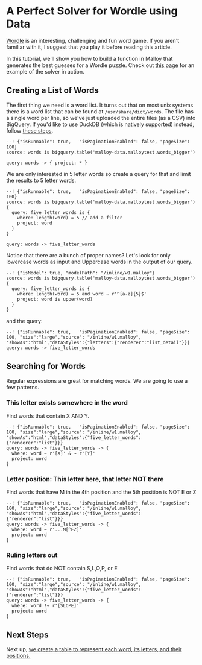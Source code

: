 # A Perfect Solver for Wordle using Data

[Wordle](https://www.nytimes.com/games/wordle/index.html) is an interesting, challenging and fun word game.  If you aren't familiar with it, I suggest that you play it before reading this article.

In this tutorial, we'll show you how to build a function in Malloy that generates the best guesses for a Wordle puzzle. Check out [this page](./wordle214.md) for an example of the solver in action.

## Creating a List of Words
The first thing we need is a word list.  It turns out that on most unix systems there is a word list that can be
found at `/usr/share/dict/words`.  The file has a single word per line, so we've just uploaded the entire files (as a CSV)
into BigQuery. If you'd like to use DuckDB (which is natively supported) instead, follow [these steps](wordle_duckdb.md).

```malloy
--! {"isRunnable": true,   "isPaginationEnabled": false, "pageSize": 100}
source: words is bigquery.table('malloy-data.malloytest.words_bigger')

query: words -> { project: * }
```

We are only interested in 5 letter words so create a query for that and
limit the results to 5 letter words.


```malloy
--! {"isRunnable": true,   "isPaginationEnabled": false, "pageSize": 100}
source: words is bigquery.table('malloy-data.malloytest.words_bigger') {
  query: five_letter_words is {
    where: length(word) = 5 // add a filter
    project: word
  }
}

query: words -> five_letter_words
```

Notice that there are a bunch of proper names?  Let's look for only lowercase words as input
and Uppercase words in the output of our query.

```malloy
--! {"isModel": true, "modelPath": "/inline/w1.malloy"}
source: words is bigquery.table('malloy-data.malloytest.words_bigger') {
  query: five_letter_words is {
    where: length(word) = 5 and word ~ r'^[a-z]{5}$'
    project: word is upper(word)
  }
}
```

and the query:
```malloy
--! {"isRunnable": true,   "isPaginationEnabled": false, "pageSize": 100, "size":"large","source": "/inline/w1.malloy", "showAs":"html","dataStyles":{"letters":{"renderer":"list_detail"}}}
query: words -> five_letter_words
```


## Searching for Words

Regular expressions are great for matching words.  We are going to use a few patterns.

### This letter exists somewhere in the word

Find words that contain X AND Y.

```malloy
--! {"isRunnable": true,   "isPaginationEnabled": false, "pageSize": 100, "size":"large","source": "/inline/w1.malloy", "showAs":"html","dataStyles":{"five_letter_words":{"renderer":"list"}}}
query: words -> five_letter_words -> {
  where: word ~ r'[X]' & ~ r'[Y]'
  project: word
}
```

### Letter position: This letter here, that letter NOT there

Find words that have M in the 4th position and the 5th position is NOT E or Z


```malloy
--! {"isRunnable": true,   "isPaginationEnabled": false, "pageSize": 100, "size":"large","source": "/inline/w1.malloy", "showAs":"html","dataStyles":{"five_letter_words":{"renderer":"list"}}}
query: words -> five_letter_words -> {
  where: word ~ r'...M[^EZ]'
  project: word
}
```

### Ruling letters out

Find words that do NOT contain S,L,O,P, or E

```malloy
--! {"isRunnable": true,   "isPaginationEnabled": false, "pageSize": 100, "size":"large","source": "/inline/w1.malloy", "showAs":"html","dataStyles":{"five_letter_words":{"renderer":"list"}}}
query: words -> five_letter_words -> {
  where: word !~ r'[SLOPE]'
  project: word
}
```

## Next Steps

Next up, [we create a table to represent each word, its letters, and their positions.](./wordle1a.md)